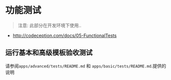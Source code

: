 功能测试
================

> 注意: 此部分在开发环境下使用..

- http://codeception.com/docs/05-FunctionalTests

运行基本和高级模板验收测试
----------------------------------------------------

请参阅`apps/advanced/tests/README.md` 和 `apps/basic/tests/README.md`.提供的说明 